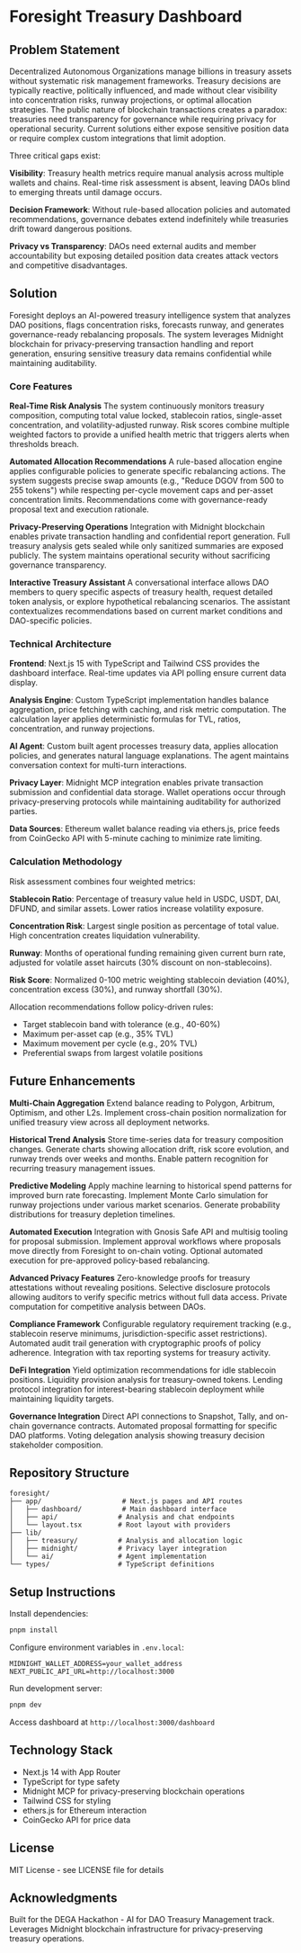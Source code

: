 # Foresight Treasury Dashboard

## Problem Statement

Decentralized Autonomous Organizations manage billions in treasury assets without systematic risk management frameworks. Treasury decisions are typically reactive, politically influenced, and made without clear visibility into concentration risks, runway projections, or optimal allocation strategies. The public nature of blockchain transactions creates a paradox: treasuries need transparency for governance while requiring privacy for operational security. Current solutions either expose sensitive position data or require complex custom integrations that limit adoption.

Three critical gaps exist:

**Visibility**: Treasury health metrics require manual analysis across multiple wallets and chains. Real-time risk assessment is absent, leaving DAOs blind to emerging threats until damage occurs.

**Decision Framework**: Without rule-based allocation policies and automated recommendations, governance debates extend indefinitely while treasuries drift toward dangerous positions.

**Privacy vs Transparency**: DAOs need external audits and member accountability but exposing detailed position data creates attack vectors and competitive disadvantages.

## Solution

Foresight deploys an AI-powered treasury intelligence system that analyzes DAO positions, flags concentration risks, forecasts runway, and generates governance-ready rebalancing proposals. The system leverages Midnight blockchain for privacy-preserving transaction handling and report generation, ensuring sensitive treasury data remains confidential while maintaining auditability.

### Core Features

**Real-Time Risk Analysis**
The system continuously monitors treasury composition, computing total value locked, stablecoin ratios, single-asset concentration, and volatility-adjusted runway. Risk scores combine multiple weighted factors to provide a unified health metric that triggers alerts when thresholds breach.

**Automated Allocation Recommendations**
A rule-based allocation engine applies configurable policies to generate specific rebalancing actions. The system suggests precise swap amounts (e.g., "Reduce DGOV from 500 to 255 tokens") while respecting per-cycle movement caps and per-asset concentration limits. Recommendations come with governance-ready proposal text and execution rationale.

**Privacy-Preserving Operations**
Integration with Midnight blockchain enables private transaction handling and confidential report generation. Full treasury analysis gets sealed while only sanitized summaries are exposed publicly. The system maintains operational security without sacrificing governance transparency.

**Interactive Treasury Assistant**
A conversational interface allows DAO members to query specific aspects of treasury health, request detailed token analysis, or explore hypothetical rebalancing scenarios. The assistant contextualizes recommendations based on current market conditions and DAO-specific policies.

### Technical Architecture

**Frontend**: Next.js 15 with TypeScript and Tailwind CSS provides the dashboard interface. Real-time updates via API polling ensure current data display.

**Analysis Engine**: Custom TypeScript implementation handles balance aggregation, price fetching with caching, and risk metric computation. The calculation layer applies deterministic formulas for TVL, ratios, concentration, and runway projections.

**AI Agent**: Custom built agent processes treasury data, applies allocation policies, and generates natural language explanations. The agent maintains conversation context for multi-turn interactions.

**Privacy Layer**: Midnight MCP integration enables private transaction submission and confidential data storage. Wallet operations occur through privacy-preserving protocols while maintaining auditability for authorized parties.

**Data Sources**: Ethereum wallet balance reading via ethers.js, price feeds from CoinGecko API with 5-minute caching to minimize rate limiting.

### Calculation Methodology

Risk assessment combines four weighted metrics:

**Stablecoin Ratio**: Percentage of treasury value held in USDC, USDT, DAI, DFUND, and similar assets. Lower ratios increase volatility exposure.

**Concentration Risk**: Largest single position as percentage of total value. High concentration creates liquidation vulnerability.

**Runway**: Months of operational funding remaining given current burn rate, adjusted for volatile asset haircuts (30% discount on non-stablecoins).

**Risk Score**: Normalized 0-100 metric weighting stablecoin deviation (40%), concentration excess (30%), and runway shortfall (30%).

Allocation recommendations follow policy-driven rules:
- Target stablecoin band with tolerance (e.g., 40-60%)
- Maximum per-asset cap (e.g., 35% TVL)
- Maximum movement per cycle (e.g., 20% TVL)
- Preferential swaps from largest volatile positions

## Future Enhancements

**Multi-Chain Aggregation**
Extend balance reading to Polygon, Arbitrum, Optimism, and other L2s. Implement cross-chain position normalization for unified treasury view across all deployment networks.

**Historical Trend Analysis**
Store time-series data for treasury composition changes. Generate charts showing allocation drift, risk score evolution, and runway trends over weeks and months. Enable pattern recognition for recurring treasury management issues.

**Predictive Modeling**
Apply machine learning to historical spend patterns for improved burn rate forecasting. Implement Monte Carlo simulation for runway projections under various market scenarios. Generate probability distributions for treasury depletion timelines.

**Automated Execution**
Integration with Gnosis Safe API and multisig tooling for proposal submission. Implement approval workflows where proposals move directly from Foresight to on-chain voting. Optional automated execution for pre-approved policy-based rebalancing.

**Advanced Privacy Features**
Zero-knowledge proofs for treasury attestations without revealing positions. Selective disclosure protocols allowing auditors to verify specific metrics without full data access. Private computation for competitive analysis between DAOs.

**Compliance Framework**
Configurable regulatory requirement tracking (e.g., stablecoin reserve minimums, jurisdiction-specific asset restrictions). Automated audit trail generation with cryptographic proofs of policy adherence. Integration with tax reporting systems for treasury activity.

**DeFi Integration**
Yield optimization recommendations for idle stablecoin positions. Liquidity provision analysis for treasury-owned tokens. Lending protocol integration for interest-bearing stablecoin deployment while maintaining liquidity targets.

**Governance Integration**
Direct API connections to Snapshot, Tally, and on-chain governance contracts. Automated proposal formatting for specific DAO platforms. Voting delegation analysis showing treasury decision stakeholder composition.

## Repository Structure

```
foresight/
├── app/                    # Next.js pages and API routes
│   ├── dashboard/          # Main dashboard interface
│   ├── api/               # Analysis and chat endpoints
│   └── layout.tsx         # Root layout with providers
├── lib/
│   ├── treasury/          # Analysis and allocation logic
│   ├── midnight/          # Privacy layer integration
│   └── ai/                # Agent implementation
└── types/                 # TypeScript definitions
```

## Setup Instructions

Install dependencies:
```bash
pnpm install
```

Configure environment variables in `.env.local`:
```
MIDNIGHT_WALLET_ADDRESS=your_wallet_address
NEXT_PUBLIC_API_URL=http://localhost:3000
```

Run development server:
```bash
pnpm dev
```

Access dashboard at `http://localhost:3000/dashboard`

## Technology Stack

- Next.js 14 with App Router
- TypeScript for type safety
- Midnight MCP for privacy-preserving blockchain operations
- Tailwind CSS for styling
- ethers.js for Ethereum interaction
- CoinGecko API for price data

## License

MIT License - see LICENSE file for details

## Acknowledgments

Built for the DEGA Hackathon - AI for DAO Treasury Management track. Leverages Midnight blockchain infrastructure for privacy-preserving treasury operations.